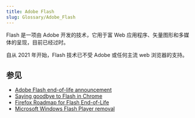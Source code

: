 ```yaml
---
title: Adobe Flash
slug: Glossary/Adobe_Flash
---
```


Flash 是一项由 Adobe 开发的技术，它用于富 Web 应用程序、矢量图形和多媒体的呈现，目前已经过时。

自从 2021 年开始，Flash 技术已不受 Adobe 或任何主流 web 浏览器的支持。

## 参见

- [Adobe Flash end-of-life announcement](https://blog.adobe.com/en/publish/2017/07/25/adobe-flash-update#gs.g8mmgf)
- [Saying goodbye to Flash in Chrome](https://www.blog.google/products/chrome/saying-goodbye-flash-chrome/)
- [Firefox Roadmap for Flash End-of-Life](https://blog.mozilla.org/futurereleases/2017/07/25/firefox-roadmap-flash-end-life/)
- [Microsoft Windows Flash Player removal](https://blogs.windows.com/msedgedev/2020/09/04/update-adobe-flash-end-support/)
